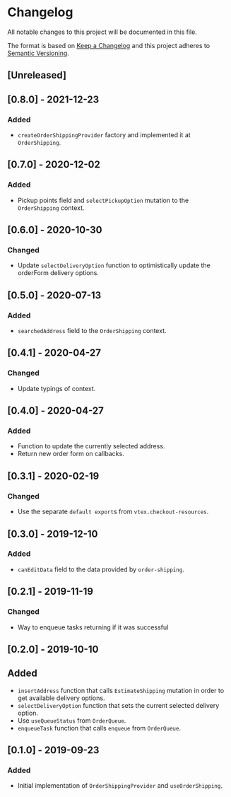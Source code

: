 # Changelog

All notable changes to this project will be documented in this file.

The format is based on [Keep a Changelog](http://keepachangelog.com/en/1.0.0/)
and this project adheres to [Semantic Versioning](http://semver.org/spec/v2.0.0.html).

## [Unreleased]

## [0.8.0] - 2021-12-23

### Added

- `createOrderShippingProvider` factory and implemented it at `OrderShipping`.

## [0.7.0] - 2020-12-02

### Added

- Pickup points field and `selectPickupOption` mutation to the `OrderShipping` context.

## [0.6.0] - 2020-10-30

### Changed

- Update `selectDeliveryOption` function to optimistically update the
  orderForm delivery options.

## [0.5.0] - 2020-07-13

### Added

- `searchedAddress` field to the `OrderShipping` context.

## [0.4.1] - 2020-04-27

### Changed

- Update typings of context.

## [0.4.0] - 2020-04-27

### Added

- Function to update the currently selected address.
- Return new order form on callbacks.

## [0.3.1] - 2020-02-19

### Changed

- Use the separate `default export`s from `vtex.checkout-resources`.

## [0.3.0] - 2019-12-10

### Added

- `canEditData` field to the data provided by `order-shipping`.

## [0.2.1] - 2019-11-19

### Changed

- Way to enqueue tasks returning if it was successful

## [0.2.0] - 2019-10-10

## Added

- `insertAddress` function that calls `EstimateShipping` mutation in order to get available delivery options.
- `selectDeliveryOption` function that sets the current selected delivery option.
- Use `useQueueStatus` from `OrderQueue`.
- `enqueueTask` function that calls `enqueue` from `OrderQueue`.

## [0.1.0] - 2019-09-23

### Added

- Initial implementation of `OrderShippingProvider` and `useOrderShipping`.
